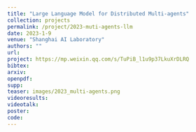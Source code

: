 ```yaml
---
title: "Large Language Model for Distributed Multi-agents"
collection: projects
permalink: /project/2023-muti-agents-llm
date: 2023-1-9
venue: "Shanghai AI Laboratory"
authors: ""
url: 
project: https://mp.weixin.qq.com/s/TuPiB_l1u9p37LkuXrDLRQ
bibtex: 
arxiv: 
openpdf: 
supp: 
teaser: images/2023_multi-agents.png
videoresults: 
videotalk: 
poster: 
code: 
---
```

